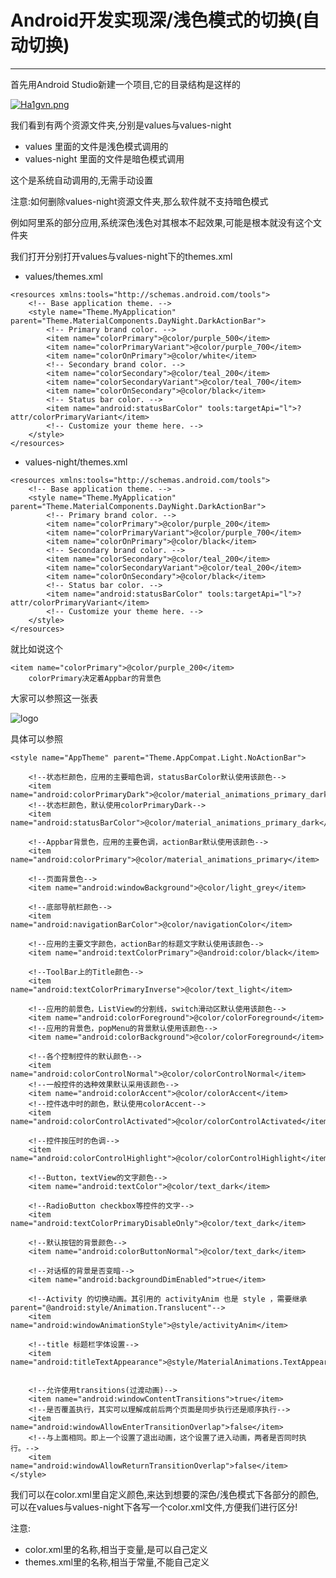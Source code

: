 # Android开发实现深/浅色模式的切换(自动切换)

***

首先用Android Studio新建一个项目,它的目录结构是这样的

<!-- ![logo](_media/part_1/icon_1.png ':size=10%') -->
[![Ha1gvn.png](https://s4.ax1x.com/2022/02/11/Ha1gvn.png)](https://imgtu.com/i/Ha1gvn)

我们看到有两个资源文件夹,分别是values与values-night

* values         里面的文件是浅色模式调用的
* values-night   里面的文件是暗色模式调用

这个是系统自动调用的,无需手动设置

注意:如何删除values-night资源文件夹,那么软件就不支持暗色模式

例如阿里系的部分应用,系统深色浅色对其根本不起效果,可能是根本就没有这个文件夹

我们打开分别打开values与values-night下的themes.xml


* values/themes.xml
```
<resources xmlns:tools="http://schemas.android.com/tools">
    <!-- Base application theme. -->
    <style name="Theme.MyApplication" parent="Theme.MaterialComponents.DayNight.DarkActionBar">
        <!-- Primary brand color. -->
        <item name="colorPrimary">@color/purple_500</item>
        <item name="colorPrimaryVariant">@color/purple_700</item>
        <item name="colorOnPrimary">@color/white</item>
        <!-- Secondary brand color. -->
        <item name="colorSecondary">@color/teal_200</item>
        <item name="colorSecondaryVariant">@color/teal_700</item>
        <item name="colorOnSecondary">@color/black</item>
        <!-- Status bar color. -->
        <item name="android:statusBarColor" tools:targetApi="l">?attr/colorPrimaryVariant</item>
        <!-- Customize your theme here. -->
    </style>
</resources>
```

* values-night/themes.xml
```
<resources xmlns:tools="http://schemas.android.com/tools">
    <!-- Base application theme. -->
    <style name="Theme.MyApplication" parent="Theme.MaterialComponents.DayNight.DarkActionBar">
        <!-- Primary brand color. -->
        <item name="colorPrimary">@color/purple_200</item>
        <item name="colorPrimaryVariant">@color/purple_700</item>
        <item name="colorOnPrimary">@color/black</item>
        <!-- Secondary brand color. -->
        <item name="colorSecondary">@color/teal_200</item>
        <item name="colorSecondaryVariant">@color/teal_200</item>
        <item name="colorOnSecondary">@color/black</item>
        <!-- Status bar color. -->
        <item name="android:statusBarColor" tools:targetApi="l">?attr/colorPrimaryVariant</item>
        <!-- Customize your theme here. -->
    </style>
</resources>
```

就比如说这个
```
<item name="colorPrimary">@color/purple_200</item>
    colorPrimary决定着Appbar的背景色
```
大家可以参照这一张表

![logo](http://www.aoaoyi.com/wp-content/uploads/2017/01/android_colorPrimary.jpg)

具体可以参照
```
<style name="AppTheme" parent="Theme.AppCompat.Light.NoActionBar">

    <!--状态栏颜色，应用的主要暗色调，statusBarColor默认使用该颜色-->
    <item name="android:colorPrimaryDark">@color/material_animations_primary_dark</item>
    <!--状态栏颜色，默认使用colorPrimaryDark-->
    <item name="android:statusBarColor">@color/material_animations_primary_dark</item>
    
    <!--Appbar背景色，应用的主要色调，actionBar默认使用该颜色-->
    <item name="android:colorPrimary">@color/material_animations_primary</item>
    
    <!--页面背景色-->
    <item name="android:windowBackground">@color/light_grey</item>
    
    <!--底部导航栏颜色-->
    <item name="android:navigationBarColor">@color/navigationColor</item>
    
    <!--应用的主要文字颜色，actionBar的标题文字默认使用该颜色-->
    <item name="android:textColorPrimary">@android:color/black</item>
    
    <!--ToolBar上的Title颜色-->
    <item name="android:textColorPrimaryInverse">@color/text_light</item>
    
    <!--应用的前景色，ListView的分割线，switch滑动区默认使用该颜色-->
    <item name="android:colorForeground">@color/colorForeground</item>
    <!--应用的背景色，popMenu的背景默认使用该颜色-->
    <item name="android:colorBackground">@color/colorForeground</item>
    
    <!--各个控制控件的默认颜色-->
    <item name="android:colorControlNormal">@color/colorControlNormal</item>
    <!--一般控件的选种效果默认采用该颜色-->
    <item name="android:colorAccent">@color/colorAccent</item>
    <!--控件选中时的颜色，默认使用colorAccent-->
    <item name="android:colorControlActivated">@color/colorControlActivated</item>
  
    <!--控件按压时的色调-->
    <item name="android:colorControlHighlight">@color/colorControlHighlight</item>
  
    <!--Button，textView的文字颜色-->
    <item name="android:textColor">@color/text_dark</item>
    
    <!--RadioButton checkbox等控件的文字-->
    <item name="android:textColorPrimaryDisableOnly">@color/text_dark</item>
    
    <!--默认按钮的背景颜色-->
    <item name="android:colorButtonNormal">@color/text_dark</item>
    
    <!--对话框的背景是否变暗-->
    <item name="android:backgroundDimEnabled">true</item>  

    <!--Activity 的切换动画。其引用的 activityAnim 也是 style ，需要继承 parent="@android:style/Animation.Translucent"-->
    <item name="android:windowAnimationStyle">@style/activityAnim</item>

    <!--title 标题栏字体设置-->
    <item name="android:titleTextAppearance">@style/MaterialAnimations.TextAppearance.Title</item>


    <!--允许使用transitions(过渡动画)-->
    <item name="android:windowContentTransitions">true</item>
    <!--是否覆盖执行，其实可以理解成前后两个页面是同步执行还是顺序执行-->
    <item name="android:windowAllowEnterTransitionOverlap">false</item>
    <!--与上面相同。即上一个设置了退出动画，这个设置了进入动画，两者是否同时执行。-->
    <item name="android:windowAllowReturnTransitionOverlap">false</item>
</style>
```

我们可以在color.xml里自定义颜色,来达到想要的深色/浅色模式下各部分的颜色,可以在values与values-night下各写一个color.xml文件,方便我们进行区分!

注意:
* color.xml里的名称,相当于变量,是可以自己定义
* themes.xml里的名称,相当于常量,不能自己定义
